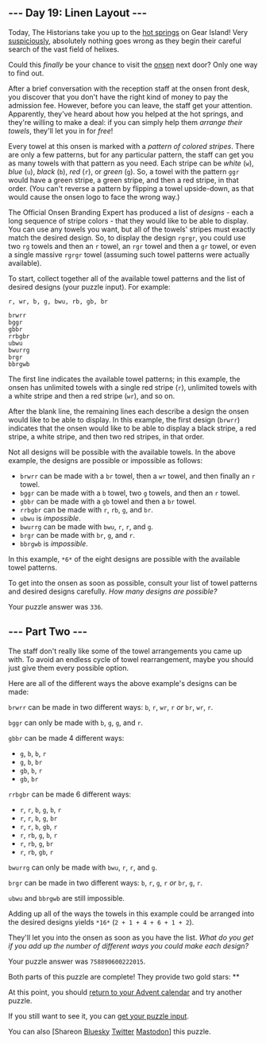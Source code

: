 \--- Day 19: Linen Layout ---
----------

Today, The Historians take you up to the [hot springs](/2023/day/12) on Gear Island! Very [suspiciously](https://www.youtube.com/watch?v=ekL881PJMjI), absolutely nothing goes wrong as they begin their careful search of the vast field of helixes.

Could this *finally* be your chance to visit the [onsen](https://en.wikipedia.org/wiki/Onsen) next door? Only one way to find out.

After a brief conversation with the reception staff at the onsen front desk, you discover that you don't have the right kind of money to pay the admission fee. However, before you can leave, the staff get your attention. Apparently, they've heard about how you helped at the hot springs, and they're willing to make a deal: if you can simply help them *arrange their towels*, they'll let you in for *free*!

Every towel at this onsen is marked with a *pattern of colored stripes*. There are only a few patterns, but for any particular pattern, the staff can get you as many towels with that pattern as you need. Each stripe can be *white* (`w`), *blue* (`u`), *black* (`b`), *red* (`r`), or *green* (`g`). So, a towel with the pattern `ggr` would have a green stripe, a green stripe, and then a red stripe, in that order. (You can't reverse a pattern by flipping a towel upside-down, as that would cause the onsen logo to face the wrong way.)

The Official Onsen Branding Expert has produced a list of *designs* - each a long sequence of stripe colors - that they would like to be able to display. You can use any towels you want, but all of the towels' stripes must exactly match the desired design. So, to display the design `rgrgr`, you could use two `rg` towels and then an `r` towel, an `rgr` towel and then a `gr` towel, or even a single massive `rgrgr` towel (assuming such towel patterns were actually available).

To start, collect together all of the available towel patterns and the list of desired designs (your puzzle input). For example:

```
r, wr, b, g, bwu, rb, gb, br

brwrr
bggr
gbbr
rrbgbr
ubwu
bwurrg
brgr
bbrgwb

```

The first line indicates the available towel patterns; in this example, the onsen has unlimited towels with a single red stripe (`r`), unlimited towels with a white stripe and then a red stripe (`wr`), and so on.

After the blank line, the remaining lines each describe a design the onsen would like to be able to display. In this example, the first design (`brwrr`) indicates that the onsen would like to be able to display a black stripe, a red stripe, a white stripe, and then two red stripes, in that order.

Not all designs will be possible with the available towels. In the above example, the designs are possible or impossible as follows:

* `brwrr` can be made with a `br` towel, then a `wr` towel, and then finally an `r` towel.
* `bggr` can be made with a `b` towel, two `g` towels, and then an `r` towel.
* `gbbr` can be made with a `gb` towel and then a `br` towel.
* `rrbgbr` can be made with `r`, `rb`, `g`, and `br`.
* `ubwu` is *impossible*.
* `bwurrg` can be made with `bwu`, `r`, `r`, and `g`.
* `brgr` can be made with `br`, `g`, and `r`.
* `bbrgwb` is *impossible*.

In this example, `*6*` of the eight designs are possible with the available towel patterns.

To get into the onsen as soon as possible, consult your list of towel patterns and desired designs carefully. *How many designs are possible?*

Your puzzle answer was `336`.

\--- Part Two ---
----------

The staff don't really like some of the towel arrangements you came up with. To avoid an endless cycle of towel rearrangement, maybe you should just give them every possible option.

Here are all of the different ways the above example's designs can be made:

`brwrr` can be made in two different ways: `b`, `r`, `wr`, `r` *or* `br`, `wr`, `r`.

`bggr` can only be made with `b`, `g`, `g`, and `r`.

`gbbr` can be made 4 different ways:

* `g`, `b`, `b`, `r`
* `g`, `b`, `br`
* `gb`, `b`, `r`
* `gb`, `br`

`rrbgbr` can be made 6 different ways:

* `r`, `r`, `b`, `g`, `b`, `r`
* `r`, `r`, `b`, `g`, `br`
* `r`, `r`, `b`, `gb`, `r`
* `r`, `rb`, `g`, `b`, `r`
* `r`, `rb`, `g`, `br`
* `r`, `rb`, `gb`, `r`

`bwurrg` can only be made with `bwu`, `r`, `r`, and `g`.

`brgr` can be made in two different ways: `b`, `r`, `g`, `r` *or* `br`, `g`, `r`.

`ubwu` and `bbrgwb` are still impossible.

Adding up all of the ways the towels in this example could be arranged into the desired designs yields `*16*` (`2 + 1 + 4 + 6 + 1 + 2`).

They'll let you into the onsen as soon as you have the list. *What do you get if you add up the number of different ways you could make each design?*

Your puzzle answer was `758890600222015`.

Both parts of this puzzle are complete! They provide two gold stars: \*\*

At this point, you should [return to your Advent calendar](/2024) and try another puzzle.

If you still want to see it, you can [get your puzzle input](19/input).

You can also [Shareon [Bluesky](https://bsky.app/intent/compose?text=I%27ve+completed+%22Linen+Layout%22+%2D+Day+19+%2D+Advent+of+Code+2024+%23AdventOfCode+https%3A%2F%2Fadventofcode%2Ecom%2F2024%2Fday%2F19) [Twitter](https://twitter.com/intent/tweet?text=I%27ve+completed+%22Linen+Layout%22+%2D+Day+19+%2D+Advent+of+Code+2024&url=https%3A%2F%2Fadventofcode%2Ecom%2F2024%2Fday%2F19&related=ericwastl&hashtags=AdventOfCode) [Mastodon](javascript:void(0);)] this puzzle.
